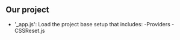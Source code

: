 ## Our project
- '_app.js': Load the project base setup that includes:
    -Providers
    -CSSReset.js